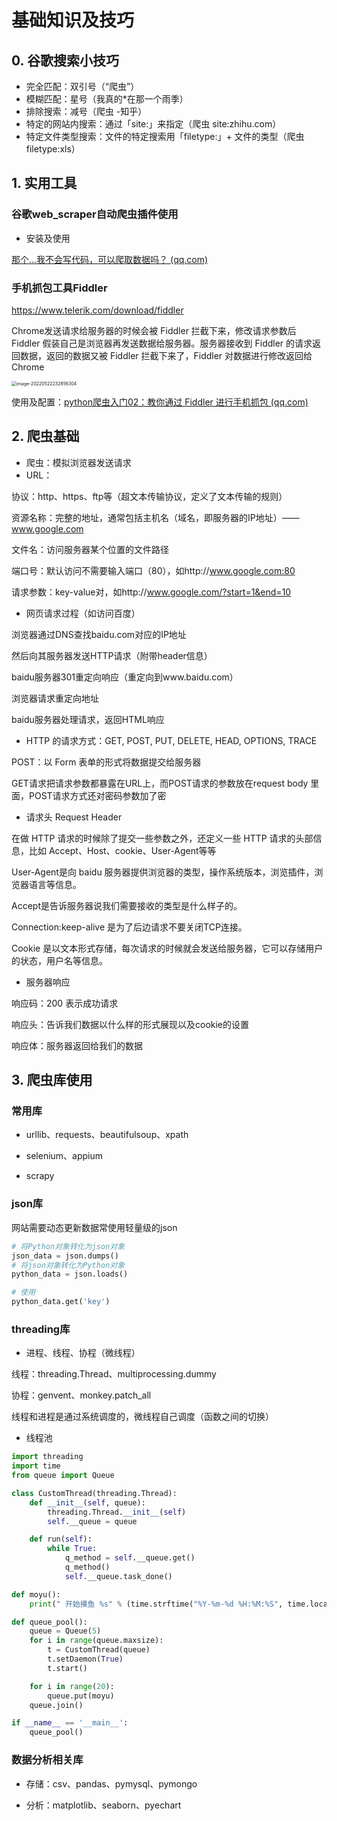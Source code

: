 # 基础知识及技巧

## 0. 谷歌搜索小技巧

- 完全匹配：双引号（“爬虫”）
- 模糊匹配：星号（我真的*在那一个雨季）
- 排除搜索：减号（爬虫 -知乎）
- 特定的网站内搜索：通过「site:」来指定（爬虫 site:zhihu.com）
- 特定文件类型搜索：文件的特定搜索用「filetype:」+ 文件的类型（爬虫 filetype:xls）



## 1. 实用工具

### 谷歌web_scraper自动爬虫插件使用

- 安装及使用

[那个...我不会写代码，可以爬取数据吗？ (qq.com)](https://mp.weixin.qq.com/s?__biz=MzkyNTExNzY4NA==&mid=2247484935&idx=1&sn=ad9f68845455ca35c08c0e11f92aa4a6&chksm=c1ca3b9cf6bdb28a8647bc911079221b790780611e019e628613657ebfbc38e1e317f53ab00f&token=1453775207&lang=zh_CN#rd)

### 手机抓包工具Fiddler

https://www.telerik.com/download/fiddler

Chrome发送请求给服务器的时候会被 Fiddler 拦截下来，修改请求参数后 Fiddler 假装自己是浏览器再发送数据给服务器。服务器接收到 Fiddler 的请求返回数据，返回的数据又被 Fiddler 拦截下来了，Fiddler 对数据进行修改返回给 Chrome

<img src="C:\Users\27110\AppData\Roaming\Typora\typora-user-images\image-20220522232856304.png" alt="image-20220522232856304" style="zoom:50%;" />

使用及配置：[python爬虫入门02：教你通过 Fiddler 进行手机抓包 (qq.com)](https://mp.weixin.qq.com/s?__biz=Mzg2NzYyNjg2Nw==&mid=2247489894&idx=1&sn=d620c16bf3fcb4657c8c44152d936fc7&chksm=ceb9e37af9ce6a6c3017158256b06afd5fb1945a4cd05f9db7e27c31606626ee73d0cc44a074&scene=27#wechat_redirect)



## 2. 爬虫基础

- 爬虫：模拟浏览器发送请求
- URL：

协议：http、https、ftp等（超文本传输协议，定义了文本传输的规则）

资源名称：完整的地址，通常包括主机名（域名，即服务器的IP地址）——www.google.com

文件名：访问服务器某个位置的文件路径

端口号：默认访问不需要输入端口（80），如http://www.google.com:80

请求参数：key-value对，如http://www.google.com/?start=1&end=10

- 网页请求过程（如访问百度）

浏览器通过DNS查找baidu.com对应的IP地址

然后向其服务器发送HTTP请求（附带header信息）

baidu服务器301重定向响应（重定向到www.baidu.com）

浏览器请求重定向地址

baidu服务器处理请求，返回HTML响应

- HTTP 的请求方式：GET, POST, PUT, DELETE, HEAD, OPTIONS, TRACE

POST：以 Form 表单的形式将数据提交给服务器

GET请求把请求参数都暴露在URL上，而POST请求的参数放在request body 里面，POST请求方式还对密码参数加了密

- 请求头 Request Header

在做 HTTP 请求的时候除了提交一些参数之外，还定义一些 HTTP 请求的头部信息，比如 Accept、Host、cookie、User-Agent等等

User-Agent是向 baidu 服务器提供浏览器的类型，操作系统版本，浏览插件，浏览器语言等信息。

Accept是告诉服务器说我们需要接收的类型是什么样子的。

Connection:keep-alive 是为了后边请求不要关闭TCP连接。

Cookie 是以文本形式存储，每次请求的时候就会发送给服务器，它可以存储用户的状态，用户名等信息。

- 服务器响应

响应码：200 表示成功请求

响应头：告诉我们数据以什么样的形式展现以及cookie的设置

响应体：服务器返回给我们的数据



## 3. 爬虫库使用

### 常用库

- urllib、requests、beautifulsoup、xpath

- selenium、appium

- scrapy

### json库

网站需要动态更新数据常使用轻量级的json

```python
# 将Python对象转化为json对象
json_data = json.dumps()
# 将json对象转化为Python对象
python_data = json.loads()

# 使用
python_data.get('key')
```

### threading库

- 进程、线程、协程（微线程）

线程：threading.Thread、multiprocessing.dummy

协程：genvent、monkey.patch_all

线程和进程是通过系统调度的，微线程自己调度（函数之间的切换）

- 线程池

```python
import threading
import time
from queue import Queue

class CustomThread(threading.Thread):
    def __init__(self, queue):
        threading.Thread.__init__(self)
        self.__queue = queue

    def run(self):
        while True:
            q_method = self.__queue.get()
            q_method()
            self.__queue.task_done()

def moyu():
    print(" 开始摸鱼 %s" % (time.strftime("%Y-%m-%d %H:%M:%S", time.localtime())))

def queue_pool():
    queue = Queue(5)
    for i in range(queue.maxsize):
        t = CustomThread(queue)
        t.setDaemon(True)
        t.start()

    for i in range(20):
        queue.put(moyu)
    queue.join()

if __name__ == '__main__':
    queue_pool()
```

### 数据分析相关库

- 存储：csv、pandas、pymysql、pymongo

- 分析：matplotlib、seaborn、pyechart


